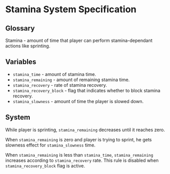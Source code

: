 # Stamina System Specification

## Glossary

Stamina - amount of time that player can perform stamina-dependant actions like sprinting.

## Variables

- `stamina_time` - amount of stamina time.
- `stamina_remaining` - amount of remaining stamina time.
- `stamina_recovery` - rate of stamina recovery.
- `stamina_recovery_block` - flag that indicates whether to block stamina recovery.
- `stamina_slowness` - amount of time the player is slowed down.

## System

While player is sprinting, `stamina_remaining` decreases until it reaches zero.

When `stamina_remaining` is zero and player is trying to sprint, he gets slowness effect for `stamina_slowness` time.

When `stamina_remaining` is less than `stamina_time`, `stamina_remaining` increases according to `stamina_recovery` rate.
This rule is disabled when `stamina_recovery_block` flag is active.
